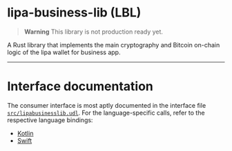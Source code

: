 # lipa-business-lib (LBL)

> **Warning**
> This library is not production ready yet.

A Rust library that implements the main cryptography and Bitcoin on-chain logic of the lipa wallet for business app.

***
# Interface documentation
The consumer interface is most aptly documented in the interface file [`src/lipabusinesslib.udl`](src%2Flipabusinesslib.udl).
For the language-specific calls, refer to the respective language bindings:
- [Kotlin](https://github.com/getlipa/lipa-business-lib-android)
- [Swift](https://github.com/getlipa/lipa-business-lib-swift)

